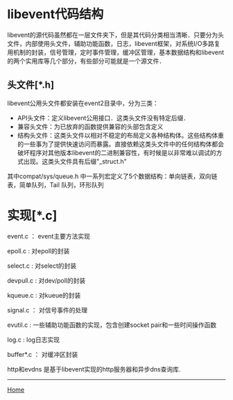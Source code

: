 # libevent代码结构
libevent的源代码虽然都在一层文件夹下，但是其代码分类相当清晰．只要分为头文件，内部使用头文件，辅助功能函数，日志，libevent框架，对系统I/O多路复用机制的封装，信号管理，定时事件管理，缓冲区管理，基本数据结构和libevent的两个实用库等几个部分，有些部分可能就是一个源文件．

## 头文件[*.h]
libevent公用头文件都安装在event2目录中，分为三类：
* API头文件：定义libevent公用接口．这类头文件没有特定后缀．
* 兼容头文件：为已放弃的函数提供兼容的头部包含定义
* 结构头文件：这类头文件以相对不稳定的布局定义各种结构体。这些结构体重的一些事为了提供快速访问而暴露。直接依赖这类头文件中的任何结构体都会破坏程序对其他版本libevent的二进制兼容性，有时候是以非常难以调试的方式出现。这类头文件具有后缀"_struct.h"

其中compat/sys/queue.h 中一系列宏定义了5个数据结构：单向链表，双向链表，简单队列，Tail 队列，环形队列
# 实现[*.c]
event.c ： event主要方法实现

epoll.c : 对epoll的封装

select.c : 对select的封装

devpull.c : 对dev/poll的封装

kqueue.c : 对kueue的封装

signal.c ： 对信号事件的处理

evutil.c : 一些辅助功能函数的实现，包含创建socket pair和一些时间操作函数

log.c : log日志实现

buffer*.c ： 对缓冲区封装

http和evdns 是基于libevent实现的http服务器和异步dns查询库.

___

[Home](../README.md)